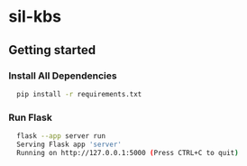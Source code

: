 # sil-kbs

## Getting started

### Install All Dependencies
  ```sh
    pip install -r requirements.txt
  ```
### Run Flask
  ```sh
    flask --app server run
    Serving Flask app 'server'
    Running on http://127.0.0.1:5000 (Press CTRL+C to quit)
  ```